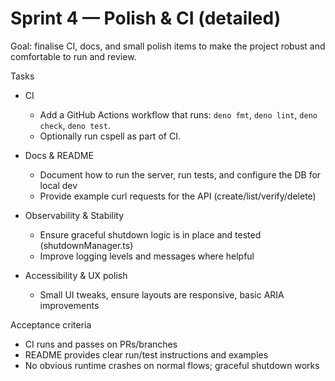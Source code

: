 # Sprint 4 — Polish & CI (detailed)

Goal: finalise CI, docs, and small polish items to make the project robust and
comfortable to run and review.

Tasks

- CI

  - Add a GitHub Actions workflow that runs: `deno fmt`, `deno lint`,
    `deno check`, `deno test`.
  - Optionally run cspell as part of CI.

- Docs & README

  - Document how to run the server, run tests, and configure the DB for local
    dev
  - Provide example curl requests for the API (create/list/verify/delete)

- Observability & Stability

  - Ensure graceful shutdown logic is in place and tested (shutdownManager.ts)
  - Improve logging levels and messages where helpful

- Accessibility & UX polish
  - Small UI tweaks, ensure layouts are responsive, basic ARIA improvements

Acceptance criteria

- CI runs and passes on PRs/branches
- README provides clear run/test instructions and examples
- No obvious runtime crashes on normal flows; graceful shutdown works
